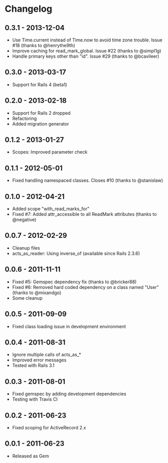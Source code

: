 # Changelog

## 0.3.1 - 2013-12-04

* Use Time.current instead of Time.now to avoid time zone trouble. Issue #18 (thanks to @henrythe9th)
* Improve caching for read_mark_global. Issue #22 (thanks to @simpl1g)
* Handle primary keys other than "id". Issue #29 (thanks to @bcavileer)


## 0.3.0 - 2013-03-17

* Support for Rails 4 (beta1)


## 0.2.0 - 2013-02-18

* Support for Rails 2 dropped
* Refactoring
* Added migration generator


## 0.1.2 - 2013-01-27

* Scopes: Improved parameter check


## 0.1.1 - 2012-05-01

* Fixed handling namespaced classes. Closes #10 (thanks to @stanislaw)


## 0.1.0 - 2012-04-21

* Added scope "with_read_marks_for"
* Fixed #7: Added attr_accessible to all ReadMark attributes (thanks to @negative)


## 0.0.7 - 2012-02-29

* Cleanup files
* acts_as_reader: Using inverse_of (available since Rails 2.3.6)


## 0.0.6 - 2011-11-11

* Fixed #5: Gemspec dependency fix (thanks to @bricker88)
* Fixed #6: Removed hard coded dependency on a class named "User" (thanks to @mixandgo)
* Some cleanup


## 0.0.5 - 2011-09-09

* Fixed class loading issue in development environment


## 0.0.4 - 2011-08-31

* Ignore multiple calls of acts_as_*
* Improved error messages
* Tested with Rails 3.1


## 0.0.3 - 2011-08-01

* Fixed gemspec by adding development dependencies
* Testing with Travis CI


## 0.0.2 - 2011-06-23

* Fixed scoping for ActiveRecord 2.x


## 0.0.1 - 2011-06-23

* Released as Gem

